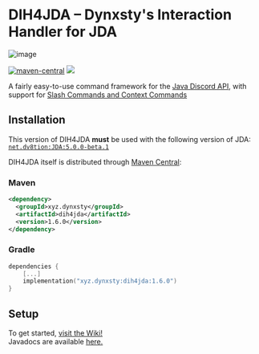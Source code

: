 # DIH4JDA – Dynxsty's Interaction Handler for JDA
![image](https://user-images.githubusercontent.com/48297101/154980678-ae9db212-f38b-4a4e-a628-0f94d13086b7.png)

[![maven-central](https://img.shields.io/maven-central/v/xyz.dynxsty/dih4jda.svg)](https://central.sonatype.dev/search?q=dih4jda&sort=name&namespace=xyz.dynxsty)
[![](https://jitpack.io/v/DynxstyGIT/DIH4JDA.svg)](https://jitpack.io/#DynxstyGIT/DIH4JDA)


A fairly easy-to-use command framework for the [Java Discord API](https://github.com/DV8FromTheWorld/JDA), with support for [Slash Commands and Context Commands](https://discord.com/developers/docs/interactions/application-commands)

## Installation

This version of DIH4JDA **must** be used with the following version of JDA: [`net.dv8tion:JDA:5.0.0-beta.1`](https://github.com/DV8FromTheWorld/JDA/releases)

DIH4JDA itself is distributed through [Maven Central](https://central.sonatype.dev/search?q=dih4jda&sort=name&namespace=xyz.dynxsty):

### Maven

```xml
<dependency>
  <groupId>xyz.dynxsty</groupId>
  <artifactId>dih4jda</artifactId>
  <version>1.6.0</version>
</dependency>
```

### Gradle

```kotlin
dependencies {
    [...]
    implementation("xyz.dynxsty:dih4jda:1.6.0")
}
```

## Setup
To get started, [visit the Wiki!](https://github.com/DynxstyGIT/DIH4JDA/wiki)
<br>
Javadocs are available [here.](https://dynxstygit.github.io/DIH4JDA/)





